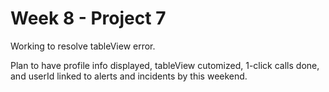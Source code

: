 # Week 8 - Project 7

Working to resolve tableView error.

Plan to have profile info displayed, tableView cutomized, 1-click calls done, and userId linked to alerts and incidents by this weekend.
